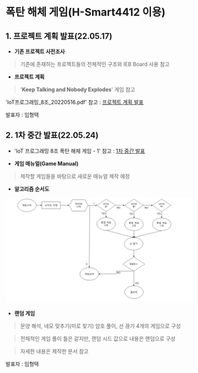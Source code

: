 
# **폭탄 해체 게임(H-Smart4412 이용)**


## **1. 프로젝트 계획 발표(22.05.17)**

 - **기존 프로젝트 사전조사**
>기존에 존재하는 프로젝트들의 전체적인 구조와 IEB Board 사용 참고

 - **프로젝트 계획**
>'**Keep Talking and Nobody Explodes**' 게임 참고


'IoT프로그래밍_8조_20220516.pdf' 참고 : [프로젝트 계획 발표](https://github.com/hyoungteak/IoT_HSmart4412/blob/main/IoT%ED%94%84%EB%A1%9C%EA%B7%B8%EB%9E%98%EB%B0%8D_8%EC%A1%B0_20220516.pdf)

발표자 : 임형택



## **2. 1차 중간 발표(22.05.24)**

 - 'IoT 프로그래밍 8조 폭탄 해체 게임 - 1' 참고 : [1차 중간 발표](https://docs.google.com/document/d/18wyuJe8805JIE2ftS6ue8w0owCxuHiCCFlvMyepP3zM/edit?usp=sharing)

 - **게임 매뉴얼(Game Manual)**
>제작할 게임들을 바탕으로 새로운 매뉴얼 제작 예정

 - **알고리즘 순서도**

![img_01](/Images/01.png)

 - **랜덤 게임**
>문양 해석, 네모 맞추기(미로 찾기) 암호 풀이, 선 끊기 4개의 게임으로 구성

>전체적인 게임 풀이 틀은 같지만, 랜덤 시드 값으로 내용은 랜덤으로 구성

>자세한 내용은 제작한 문서 참고

발표자 : 임형택
